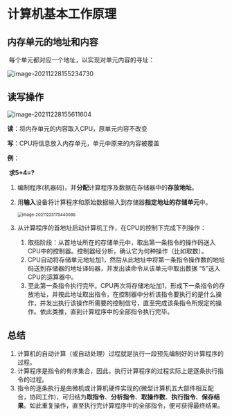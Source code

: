 # 计算机基本工作原理

## 内存单元的地址和内容

​	每个单元都对应一个地址，以实现对单元内容的寻址：

![image-20211228155234730](https://cdn.jsdelivr.net/gh/letengzz/Two-C/img/PM/First/image-20211228155234730.png)

## 读写操作

![image-20211228155611604](https://cdn.jsdelivr.net/gh/letengzz/Two-C/img/PM/First/image-20211228155611604.png)

**读**：将内存单元的内容取入CPU，原单元内容不改变

**写**：CPU将信息放入内存单元，单元中原来的内容被覆盖

**例**：

​	**求5+4=?**

1. 编制程序(机器码)，并**分配**计算程序及数据在存储器中的**存放地址**。

2. 用**输入**设备将计算程序和原始数据输入到存储器**指定地址的存储单元**中。

   <img src="https://cdn.jsdelivr.net/gh/letengzz/Two-C/img/PM/First/image-20211225175440086.png" alt="image-20211225175440086" style="zoom:67%;" />

3. 从计算程序的首地址启动计算机工作，在CPU的控制下完成下列操作：

   1. 取指阶段：从首地址所在的存储单元中，取出第一条指令的操作码送入CPU中的控制器。控制器经分析，确认它为何种操作（比如取数）。
   2. CPU自动将存储单元地址加1，然后从此地址中将第一条指令操作数的地址码送到存储器的地址译码器，并发出读命令从该单元中取出数据 “5”送入CPU的运算器中。
   3. 至此第一条指令执行完毕。CPU再次将存储地址加1，形成下一条指令的存放地址，并按此地址取出指令，在控制器中分析该指令要执行的是什么操作，并发出执行该操作所需要的控制信号，直至完成该条指令所规定的操作。依此类推，直到计算程序中的全部指令执行完毕。

## 总结

1.  计算机的自动计算（或自动处理）过程就是执行一段预先编制好的计算程序的过程。
2.  计算程序是指令的有序集合，因此，执行计算程序的过程实际上是逐条执行指令的过程。
3. 指令的逐条执行是由微机或计算机硬件实现的(微型计算机五大部件相互配合，协同工作)，可归结为**取指令**、**分析指令**、**取操作数**、**执行指令**、**保存结果**。如此重复操作，直至执行完计算程序中的全部指令，便可获得最终结果。